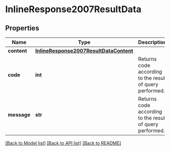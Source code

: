 # InlineResponse2007ResultData

## Properties
Name | Type | Description | Notes
------------ | ------------- | ------------- | -------------
**content** | [**InlineResponse2007ResultDataContent**](InlineResponse2007ResultDataContent.md) |  | [optional] 
**code** | **int** | Returns code according to the result of query performed. | [optional] 
**message** | **str** | Returns code according to the result of query performed. | [optional] 

[[Back to Model list]](../README.md#documentation-for-models) [[Back to API list]](../README.md#documentation-for-api-endpoints) [[Back to README]](../README.md)



